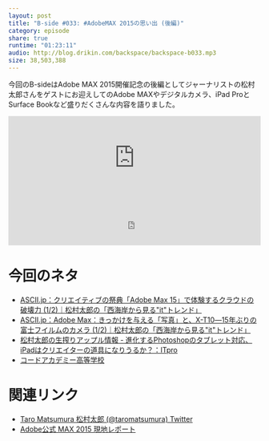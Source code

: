 ```yaml
---
layout: post
title: "B-side #033: #AdobeMAX 2015の思い出 (後編)"
category: episode
share: true
runtime: "01:23:11"
audio: http://blog.drikin.com/backspace/backspace-b033.mp3
size: 38,503,388
---
```


今回のB-sideはAdobe MAX 2015開催記念の後編としてジャーナリストの松村太郎さんをゲストにお迎えしてのAdobe MAXやデジタルカメラ、iPad ProとSurface Bookなど盛りだくさんな内容を語りました。

<iframe width="100%" height="166" scrolling="no" frameborder="no" src="https://w.soundcloud.com/player/?url=https%3A//api.soundcloud.com/tracks/228535363&amp;color=ff5500&amp;auto_play=false&amp;hide_related=false&amp;show_comments=true&amp;show_user=true&amp;show_reposts=false"></iframe>
<iframe src="http://backspace.fm/subscribes.html" width="100%" height="92" scrolling="no" frameborder="0"></iframe>

# 今回のネタ
* [ASCII.jp：クリエイティブの祭典「Adobe Max 15」で体験するクラウドの破壊力 (1/2)｜松村太郎の「西海岸から見る"it"トレンド」](http://ascii.jp/elem/000/001/062/1062449/)
* [ASCII.jp：Adobe Max：きっかけを与える「写真」と、X-T10―15年ぶりの富士フイルムのカメラ (1/2)｜松村太郎の「西海岸から見る"it"トレンド」](http://ascii.jp/elem/000/001/065/1065016/)
* [松村太郎の生搾りアップル情報 - 進化するPhotoshopのタブレット対応、iPadはクリエイターの道具になりうるか？：ITpro](http://itpro.nikkeibp.co.jp/atcl/column/14/110600091/101500035/)
* [コードアカデミー高等学校](http://www.code.ac.jp/)

# 関連リンク
- [Taro Matsumura 松村太郎 (@taromatsumura)  Twitter](https://twitter.com/taromatsumura)
- [Adobe公式 MAX 2015 現地レポート](http://adobe.livenow.jp/)

